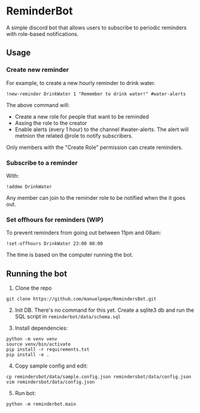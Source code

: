 # ReminderBot

A simple discord bot that allows users to subscribe to periodic reminders with role-based notifications.


## Usage

### Create new reminder

For example, to create a new hourly reminder to drink water. 

```
!new-reminder DrinkWater 1 "Remember to drink water!" #water-alerts
```

The above command will: 

* Create a new role for people that want to be reminded
* Assing the role to the creator
* Enable alerts (every 1 hour) to the channel #water-alerts. The alert will metnion the related @role to notify subscribers.

Only members with the "Create Role" permission can create reminders.

### Subscribe to a reminder

With:

```
!addme DrinkWater
```

Any member can join to the reminder role to be notified when the it goes out.

### Set offhours for reminders (WIP)

To prevent reminders from going out between 11pm and 08am:

```
!set-offhours DrinkWater 23:00 08:00
```

The time is based on the computer running the bot.

## Running the bot

1. Clone the repo

```
git clone https://github.com/manuelpepe/RemindersBot.git
```

2. Init DB. There's no command for this yet. Create a sqlite3 db and run the SQL script in `reminderbot/data/schema.sql`

3. Install dependencies:

```
python -m venv venv
source venv/bin/activate
pip install -r requirements.txt
pip install -e .
```

4. Copy sample config and edit:

```
cp remindersbot/data/sample.config.json remindersbot/data/config.json
vim remindersbot/data/config.json
```

5. Run bot:

```
python -m reminderbot.main
```
